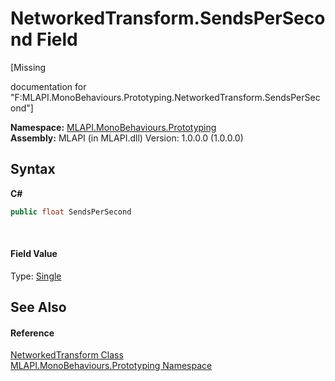 # NetworkedTransform.SendsPerSecond Field
 

\[Missing <summary> documentation for "F:MLAPI.MonoBehaviours.Prototyping.NetworkedTransform.SendsPerSecond"\]

**Namespace:**&nbsp;<a href="N_MLAPI_MonoBehaviours_Prototyping">MLAPI.MonoBehaviours.Prototyping</a><br />**Assembly:**&nbsp;MLAPI (in MLAPI.dll) Version: 1.0.0.0 (1.0.0.0)

## Syntax

**C#**<br />
``` C#
public float SendsPerSecond
```

<br />

#### Field Value
Type: <a href="http://msdn2.microsoft.com/en-us/library/3www918f" target="_blank">Single</a>

## See Also


#### Reference
<a href="T_MLAPI_MonoBehaviours_Prototyping_NetworkedTransform">NetworkedTransform Class</a><br /><a href="N_MLAPI_MonoBehaviours_Prototyping">MLAPI.MonoBehaviours.Prototyping Namespace</a><br />